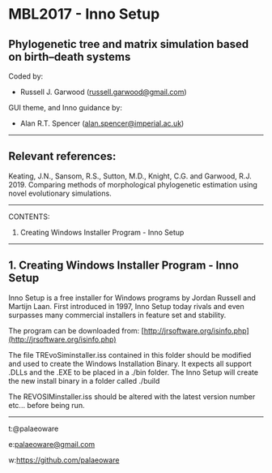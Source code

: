 # MBL2017 - Inno Setup
## Phylogenetic tree and matrix simulation based on birth–death systems



Coded by:
 - Russell J. Garwood (russell.garwood@gmail.com)

GUI theme, and Inno guidance by:
 - Alan R.T. Spencer (alan.spencer@imperial.ac.uk)

______


## Relevant references:
Keating, J.N., Sansom, R.S., Sutton, M.D., Knight, C.G. and Garwood, R.J. 2019. Comparing methods of morphological phylogenetic estimation using novel evolutionary simulations. 

_____

CONTENTS:

1. Creating Windows Installer Program - Inno Setup

_____

## 1. Creating Windows Installer Program - Inno Setup

Inno Setup is a free installer for Windows programs by Jordan Russell and Martijn Laan. First introduced in 1997, Inno Setup today rivals and even surpasses many commercial installers in feature set and stability.

The program can be downloaded from: [http://jrsoftware.org/isinfo.php](http://jrsoftware.org/isinfo.php)

The file TREvoSiminstaller.iss contained in this folder should be modified and used to create the Windows Installation Binary. It expects all support .DLLs and the .EXE to be placed in a ./bin folder. The Inno Setup will create the new install binary in a folder called ./build

The REVOSIMinstaller.iss should be altered with the latest version number etc... before being run.

_____


t:@palaeoware

e:palaeoware@gmail.com

w:https://github.com/palaeoware
